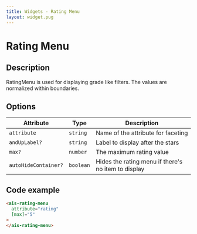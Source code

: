 ```yaml
---
title: Widgets - Rating Menu
layout: widget.pug
---
```


# Rating Menu

## Description

RatingMenu is used for displaying grade like filters. The values are normalized within boundaries.

## Options

| Attribute            | Type       | Description
| -                    | -          | -
| `attribute`          | `string`   | Name of the attribute for faceting
| `andUpLabel?`        | `string`   | Label to display after the stars
| `max?`               | `number`   | The maximum rating value
| `autoHideContainer?` | `boolean`  | Hides the rating menu if there's no item to display

## Code example

```html
<ais-rating-menu
  attribute="rating"
  [max]="5"
>
</ais-rating-menu>
```
